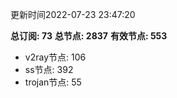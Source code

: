 更新时间2022-07-23 23:47:20

**总订阅: 73**
**总节点: 2837**
**有效节点: 553**
- v2ray节点: 106
- ss节点: 392
- trojan节点: 55
